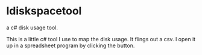 # ldiskspacetool
a c# disk usage tool.

This is a little c# tool I use to map the disk usage. It flings out a csv. I open it up in a spreadsheet program by clicking the button.
